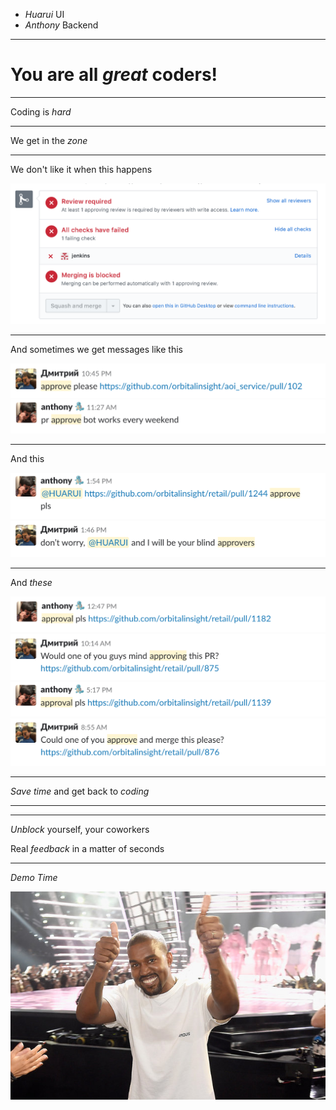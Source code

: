-   _Huarui_ UI
-   _Anthony_ Backend

---

# You are all _great_ coders!

---

Coding is _hard_

---

We get in the _zone_

---

We don't like it when this happens

![alt text](./images/pr_blocked.png)

---

And sometimes we get messages like this

![alt text](./images/dmitriy1.png)
![alt text](./images/anthony_response.png)

---

And this

![alt text](./images/anthony1.png)
![alt text](./images/dmitriy_response.png)

---

And _these_

![alt text](./images/anthony2.png)
![alt text](./images/dmitriy2.png)
![alt text](./images/anthony3.png)
![alt text](./images/dmitriy3.png)

---

_Save time_ and get back to _coding_

---

---

_Unblock_ yourself, your coworkers

Real _feedback_ in a matter of seconds

---

_Demo Time_

![alt text](./images/thumbsup9.jpg)
